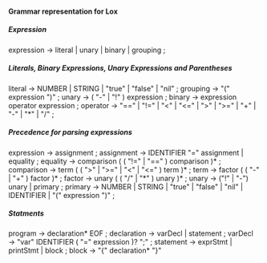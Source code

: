 #### Grammar representation for Lox
##### Expression
expression  -> literal
	    | unary
	    | binary
	    | grouping ;

##### Literals, Binary Expressions, Unary Expressions and Parentheses
literal	    -> NUMBER | STRING | "true" | "false" | "nil" ;
grouping    -> "(" expression ")" ;
unary	    -> ( "-" | "!" ) expression ;
binary	    -> expression operator expression ;
operator    -> "==" | "!=" | "<" | "<=" | ">" | ">="
	    | "+"  | "-"  | "*" | "/" ;

##### Precedence for parsing expressions
expression  -> assignment ;
assignment  -> IDENTIFIER "=" assignment
	     | equality ;
equality    -> comparison ( ( "!=" | "==" ) comparison )\* ;
comparison  -> term ( ( ">" | ">=" | "<" | "<=" ) term )\* ;
term	    -> factor ( ( "-" | "+" ) factor )\* ;
factor	    -> unary ( ( "/" | "\*" ) unary )\* ;
unary	    -> ("!" | "-") unary | primary ;
primary	    -> NUMBER | STRING | "true" | "false" | "nil" | IDENTIFIER
	     | "(" expression ")" ;
##### Statments
program	    -> declaration\* EOF ;
declaration -> varDecl
               | statement ;
varDecl        → "var" IDENTIFIER ( "=" expression )? ";" ;
statement   -> exprStmt
               | printStmt
	       | block ;
block	    -> "{" declaration\* "}"
